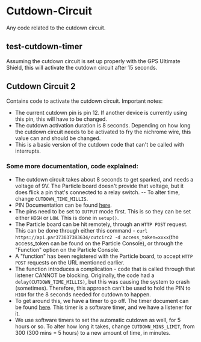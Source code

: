 # Cutdown-Circuit
Any code related to the cutdown circuit.

## test-cutdown-timer
Assuming the cutdown circuit is set up properly with the GPS Ultimate Shield, this will activate the cutdown circuit after 15 seconds.

## Cutdown Circuit 2
Contains code to activate the cutdown circuit. Important notes:  
* The current cutdown pin is pin 12. If another device is currently using this pin, this will have to be changed.
* The cutdown activation duration is 8 seconds. Depending on how long the cutdown circuit needs to be activated to fry the nichrome wire, this value can and should be changed.
* This is a basic version of the cutdown code that can't be called with interrupts.

### Some more documentation, code explained:
* The cutdown circuit takes about 8 seconds to get sparked, and needs a voltage of 9V. The Particle board doesn't provide that voltage, but it does flick a pin that's connected to a relay switch. -- To alter time, change `CUTDOWN_TIME_MILLIS`.
* PIN Documentation can be found [here](https://docs.particle.io/reference/device-os/firmware/photon/#input-output).
* The pins need to be set to `OUTPUT` mode first. This is so they can be set either `HIGH` or `LOW`. This is done in `setup()`.
* The Particle board can be hit remotely, through an `HTTP POST` request. This can be done through either this command - `curl https://api.par373037383634/cutcirc2 -d access_token=xxxx`(the access_token can be found on the Particle Console), or through the "Function" option on the Particle Console.
* A "function" has been registered with the Particle board, to accept `HTTP POST` requests on the URL mentioned earlier.
* The function introduces a complication - code that is called through that listener CANNOT be blocking. Originally, the code had a `delay(CUTDOWN_TIME_MILLIS)`, but this was causing the system to crash (sometimes). Therefore, this approach can't be used to hold the PIN to `HIGH` for the 8 seconds needed for cutdown to happen.
* To get around this, we have a timer to go off. The timer document can be found [here](https://docs.particle.io/reference/device-os/firmware/photon/#software-timers). This timer is a software timer, and we have a listener for it.
* We use software timers to set the automatic cutdown as well, for 5 hours or so. To alter how long it takes, change `CUTDOWN_MINS_LIMIT`, from 300 (300 mins = 5 hours) to a new amount of time, in minutes.